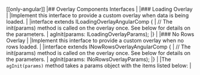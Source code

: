 [[only-angular]]
|## Overlay Components Interfaces
|
|### Loading Overlay 
|
|Implement this interface to provide a custom overlay when data is being loaded.
|
|interface extends ILoadingOverlayAngularComp {
|   // The init(params) method is called on the overlay once. See below for details on the parameters.
|   agInit(params: ILoadingOverlayParams);
|}
|
|### No Rows Overlay 
|
|Implement this interface to provide a custom overlay when no rows loaded.
|
|interface extends INowRowsOverlayAngularComp {
|   // The init(params) method is called on the overlay once. See below for details on the parameters.
|   agInit(params: INoRowsOverlayParams);
|}
|
|The `agInit(params)` method takes a params object with the items listed below:
|

